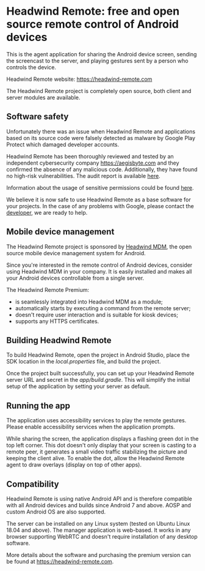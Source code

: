 # Headwind Remote: free and open source remote control of Android devices

This is the agent application for sharing the Android device screen, sending the screencast to the server, and playing gestures sent by a person who controls the device.

Headwind Remote website: https://headwind-remote.com

The Headwind Remote project is completely open source, both client and server modules are available. 

## Software safety

Unfortunately there was an issue when Headwind Remote and applications based on its source code were falsely detected as malware by Google Play Protect which damaged developer accounts. 

Headwind Remote has been thoroughly reviewed and tested by an independent cybersecurity company https://aegisbyte.com and they confirmed the absence of any malicious code. Additionally, they have found no high-risk vulnerabilities. The audit report is available [here](https://headwind-remote.com/hremote_security_assessment_aegisbytes_2307.pdf).

Information about the usage of sensitive permissions could be found [here](https://headwind-remote.com/privacy-policy/).

We believe it is now safe to use Headwind Remote as a base software for your projects. In the case of any problems with Google, please contact the [developer](https://h-mdm.com/contact-us/), we are ready to help.

## Mobile device management

The Headwind Remote project is sponsored by [Headwind MDM](https://h-mdm.com), the open source mobile device management system for Android. 

Since you're interested in the remote control of Android devices, consider using Headwind MDM in your company. It is easily installed and makes all your Android devices controllable from a single server.

The Headwind Remote Premium:

* is seamlessly integrated into Headwind MDM as a module;
* automatically starts by executing a command from the remote server;
* doesn't require user interaction and is suitable for kiosk devices;
* supports any HTTPS certificates.

## Building Headwind Remote

To build Headwind Remote, open the project in Android Studio, place the SDK location in the *local.properties* file, and build the project. 

Once the project built successfully, you can set up your Headwind Remote server URL and secret in the *app/build.gradle*. This will simplify the initial setup of the application by setting your server as default.

## Running the app

The application uses accessibility services to play the remote gestures. Please enable accessibility services when the application prompts.

While sharing the screen, the application displays a flashing green dot in the top left corner. This dot doesn't only display that your screen is casting to a remote peer, it generates a small video traffic stabilizing the picture and keeping the client alive. To enable the dot, allow the Headwind Remote agent to draw overlays (display on top of other apps).

## Compatibility

Headwind Remote is using native Android API and is therefore compatible with all Android devices and builds since Android 7 and above. AOSP and custom Android OS are also supported.

The server can be installed on any Linux system (tested on Ubuntu Linux 18.04 and above). The manager application is web-based. It works in any browser supporting WebRTC and doesn't require installation of any desktop software.

More details about the software and purchasing the premium version can be found at https://headwind-remote.com.

